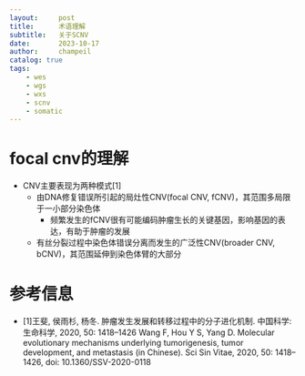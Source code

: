```yaml
---
layout:     post
title:      术语理解
subtitle:   关于SCNV
date:       2023-10-17
author:     champeil
catalog: true
tags:
    - wes
    - wgs
    - wxs
    - scnv
    - somatic
---
```


# focal cnv的理解
- CNV主要表现为两种模式[1]
  - 由DNA修复错误所引起的局灶性CNV(focal CNV, fCNV)，其范围多局限于一小部分染色体
    - 频繁发生的fCNV很有可能编码肿瘤生长的关键基因，影响基因的表达，有助于肿瘤的发展
  - 有丝分裂过程中染色体错误分离而发生的广泛性CNV(broader CNV, bCNV)，其范围延伸到染色体臂的大部分
 
# 参考信息
- \[1]王斐, 侯雨杉, 杨冬. 肿瘤发生发展和转移过程中的分子进化机制. 中国科学: 生命科学, 2020, 50: 1418–1426 Wang F, Hou Y S, Yang D. Molecular evolutionary mechanisms underlying tumorigenesis, tumor development, and metastasis (in Chinese). Sci Sin Vitae, 2020, 50: 1418–1426, doi: 10.1360/SSV-2020-0118
